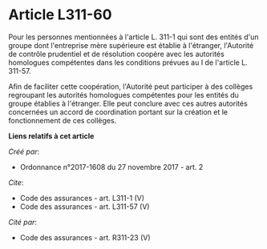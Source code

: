 # Article L311-60

Pour les personnes mentionnées à l'article L. 311-1 qui sont des entités d'un groupe dont l'entreprise mère supérieure est
établie à l'étranger, l'Autorité de contrôle prudentiel et de résolution coopère avec les autorités homologues compétentes
dans les conditions prévues au I de l'article L. 311-57. 

Afin de faciliter cette coopération, l'Autorité peut participer à des collèges regroupant les autorités homologues
compétentes pour les entités du groupe établies à l'étranger. Elle peut conclure avec ces autres autorités concernées un
accord de coordination portant sur la création et le fonctionnement de ces collèges.

**Liens relatifs à cet article**

_Créé par_:

  - Ordonnance n°2017-1608 du 27 novembre 2017 - art. 2

_Cite_:

  - Code des assurances - art. L311-1 (V)
  - Code des assurances - art. L311-57 (V)

_Cité par_:

  - Code des assurances - art. R311-23 (V)
